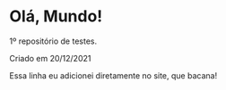 # Olá, Mundo!
 1º repositório de testes.

 Criado em 20/12/2021

 Essa linha eu adicionei diretamente no site, que bacana!
